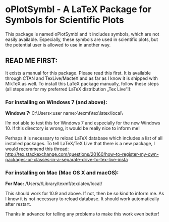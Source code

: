 # oPlotSymbl - A LaTeX Package for Symbols for Scientific Plots

This package is named oPlotSymbl and it includes symbols, which are not easily available. Especially, these symbols are used in scientific plots, but the potential user is allowed to use in another way. 


## READ ME FIRST:

It exists a manual for this package. Please read this first. It is available through CTAN and TexLive/MacteX and as far as I know it is shipped with MikTeX as well. To install this LaTeX package manually, follow these steps (all steps are for my preferred LaTeX distribution „Tex Live“!):

### For installing on Windows 7 (and above): 

__Windows 7:__ C:\Users\<user name>\texmf\tex\latex\local\

I’m not able to test this for Windows 7 and especially for the new Windows 10. If this directory is wrong, it would be really nice to inform me! 

Perhaps it is necessary to reload LaTeX database which includes a list of all installed packages. To tell LaTeX/TeX Live that there is a new package, I would recommend this thread: 
<http://tex.stackexchange.com/questions/20160/how-to-register-my-own-packages-or-classes-in-a-separate-drive-to-tex-live-insta>

### For installing on Mac (Mac OS X and macOS): 

__For Mac:__ /Users/<user name>/Library/texmf/tex/latex/local/

This should work for 10.9 and above. If not, then be so kind to inform me. As I know it is not necessary to reload database. It should work automatically after restart.

Thanks in advance for telling any problems to make this work even better!

